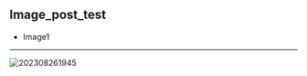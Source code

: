 ## Image_post_test
- Image1
***
![202308261945](https://github.com/kurakura-0826/images/assets/143206268/c9cb94ba-46a0-42a4-a0f6-4f93484c87c9)
